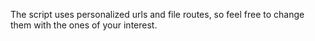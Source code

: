 The script uses personalized urls and file routes, so feel free to change them with the ones of your interest.
